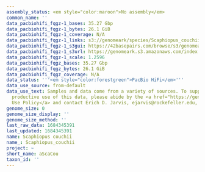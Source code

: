 ```yaml
---
assembly_status: <em style="color:maroon">No assembly</em>
common_name: ''
data_pacbiohifi_fqgz-1_bases: 35.27 Gbp
data_pacbiohifi_fqgz-1_bytes: 26.1 GiB
data_pacbiohifi_fqgz-1_coverage: N/A
data_pacbiohifi_fqgz-1_links: s3://genomeark/species/Scaphiopus_couchii/aScaCou1/genomic_data/pacbio_hifi/<br>
data_pacbiohifi_fqgz-1_s3gui: https://42basepairs.com/browse/s3/genomeark/species/Scaphiopus_couchii/aScaCou1/genomic_data/pacbio_hifi/
data_pacbiohifi_fqgz-1_s3url: https://genomeark.s3.amazonaws.com/index.html?prefix=species/Scaphiopus_couchii/aScaCou1/genomic_data/pacbio_hifi/
data_pacbiohifi_fqgz-1_scale: 1.2596
data_pacbiohifi_fqgz_bases: 35.27 Gbp
data_pacbiohifi_fqgz_bytes: 26.1 GiB
data_pacbiohifi_fqgz_coverage: N/A
data_status: '''<em style="color:forestgreen">PacBio HiFi</em>'''
data_use_source: from-default
data_use_text: Samples and data come from a variety of sources. To support fair and
  productive use of this data, please abide by the <a href="https://genome10k.soe.ucsc.edu/data-use-policies/">Data
  Use Policy</a> and contact Erich D. Jarvis, ejarvis@rockefeller.edu, with any questions.
genome_size: 0
genome_size_display: ''
genome_size_method: ''
last_raw_data: 1684345391
last_updated: 1684345391
name: Scaphiopus couchii
name_: Scaphiopus_couchii
project: ~
short_name: aScaCou
taxon_id: ''
---
```

